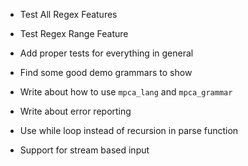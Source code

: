 - Test All Regex Features
- Test Regex Range Feature
- Add proper tests for everything in general

- Find some good demo grammars to show

- Write about how to use `mpca_lang` and `mpca_grammar`
- Write about error reporting

- Use while loop instead of recursion in parse function
- Support for stream based input
